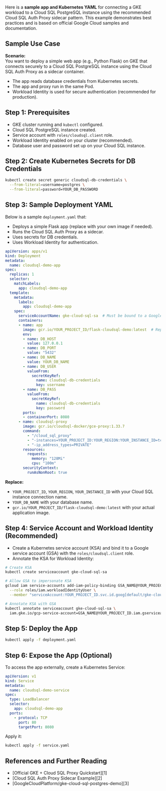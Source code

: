Here is a **sample app and Kubernetes YAML** for connecting a GKE workload to a Cloud SQL PostgreSQL instance using the recommended Cloud SQL Auth Proxy sidecar pattern. This example demonstrates best practices and is based on official Google Cloud samples and documentation.

## **Sample Use Case**

**Scenario:**  
You want to deploy a simple web app (e.g., Python Flask) on GKE that connects securely to a Cloud SQL PostgreSQL instance using the Cloud SQL Auth Proxy as a sidecar container.  
- The app reads database credentials from Kubernetes secrets.
- The app and proxy run in the same Pod.
- Workload Identity is used for secure authentication (recommended for production).

## **Step 1: Prerequisites**

- GKE cluster running and `kubectl` configured.
- Cloud SQL PostgreSQL instance created.
- Service account with `roles/cloudsql.client` role.
- Workload Identity enabled on your cluster (recommended).
- Database user and password set up on your Cloud SQL instance.

## **Step 2: Create Kubernetes Secrets for DB Credentials**

```bash
kubectl create secret generic cloudsql-db-credentials \
  --from-literal=username=postgres \
  --from-literal=password=YOUR_DB_PASSWORD
```

## **Step 3: Sample Deployment YAML**

Below is a sample `deployment.yaml` that:
- Deploys a simple Flask app (replace with your own image if needed).
- Runs the Cloud SQL Auth Proxy as a sidecar.
- Uses secrets for DB credentials.
- Uses Workload Identity for authentication.

```yaml
apiVersion: apps/v1
kind: Deployment
metadata:
  name: cloudsql-demo-app
spec:
  replicas: 1
  selector:
    matchLabels:
      app: cloudsql-demo-app
  template:
    metadata:
      labels:
        app: cloudsql-demo-app
    spec:
      serviceAccountName: gke-cloud-sql-sa  # Must be bound to a Google service account with cloudsql.client
      containers:
      - name: app
        image: gcr.io/YOUR_PROJECT_ID/flask-cloudsql-demo:latest  # Replace with your app image
        env:
        - name: DB_HOST
          value: 127.0.0.1
        - name: DB_PORT
          value: "5432"
        - name: DB_NAME
          value: YOUR_DB_NAME
        - name: DB_USER
          valueFrom:
            secretKeyRef:
              name: cloudsql-db-credentials
              key: username
        - name: DB_PASS
          valueFrom:
            secretKeyRef:
              name: cloudsql-db-credentials
              key: password
        ports:
        - containerPort: 8080
      - name: cloudsql-proxy
        image: gcr.io/cloudsql-docker/gce-proxy:1.33.7
        command:
          - "/cloud_sql_proxy"
          - "-instances=YOUR_PROJECT_ID:YOUR_REGION:YOUR_INSTANCE_ID=tcp:5432"
          - "-ip_address_types=PRIVATE"
        resources:
          requests:
            memory: "128Mi"
            cpu: "100m"
        securityContext:
          runAsNonRoot: true
```

**Replace:**
- `YOUR_PROJECT_ID`, `YOUR_REGION`, `YOUR_INSTANCE_ID` with your Cloud SQL instance connection name.
- `YOUR_DB_NAME` with your database name.
- `gcr.io/YOUR_PROJECT_ID/flask-cloudsql-demo:latest` with your actual application image.

## **Step 4: Service Account and Workload Identity (Recommended)**

- Create a Kubernetes service account (KSA) and bind it to a Google service account (GSA) with the `roles/cloudsql.client` role.
- Annotate the KSA for Workload Identity:

```bash
# Create KSA
kubectl create serviceaccount gke-cloud-sql-sa

# Allow GSA to impersonate KSA
gcloud iam service-accounts add-iam-policy-binding GSA_NAME@YOUR_PROJECT_ID.iam.gserviceaccount.com \
  --role roles/iam.workloadIdentityUser \
  --member "serviceAccount:YOUR_PROJECT_ID.svc.id.goog[default/gke-cloud-sql-sa]"

# Annotate KSA with GSA
kubectl annotate serviceaccount gke-cloud-sql-sa \
  iam.gke.io/gcp-service-account=GSA_NAME@YOUR_PROJECT_ID.iam.gserviceaccount.com
```

## **Step 5: Deploy the App**

```bash
kubectl apply -f deployment.yaml
```

## **Step 6: Expose the App (Optional)**

To access the app externally, create a Kubernetes Service:

```yaml
apiVersion: v1
kind: Service
metadata:
  name: cloudsql-demo-service
spec:
  type: LoadBalancer
  selector:
    app: cloudsql-demo-app
  ports:
    - protocol: TCP
      port: 80
      targetPort: 8080
```

Apply it:
```bash
kubectl apply -f service.yaml
```

## **References and Further Reading**
- [Official GKE + Cloud SQL Proxy Quickstart][1]
- [Cloud SQL Auth Proxy Sidecar Example][2]
- [GoogleCloudPlatform/gke-cloud-sql-postgres-demo][3]

